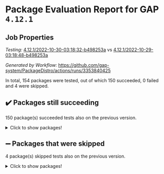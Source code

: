 # Package Evaluation Report for GAP `4.12.1`

## Job Properties

*Testing:* [4.12.1/2022-10-30-03:18:32-b498253a](https://github.com/gap-system/PackageDistro/blob/data/reports/4.12.1/2022-10-30-03:18:32-b498253a) vs [4.12.1/2022-10-29-03:18:48-b498253a](https://github.com/gap-system/PackageDistro/blob/data/reports/4.12.1/2022-10-29-03:18:48-b498253a)

*Generated by Workflow:* https://github.com/gap-system/PackageDistro/actions/runs/3353840425

In total, 154 packages were tested, out of which 150 succeeded, 0 failed and 4 were skipped.

## :heavy_check_mark: Packages still succeeding

150 package(s) succeeded tests also on the previous version.
<details><summary>Click to show packages!</summary>

- 4ti2interface 2022.09-01 [(success)](https://github.com/gap-system/PackageDistro/actions/runs/3353840425/jobs/5557006470)
- ace 5.6.1 [(success)](https://github.com/gap-system/PackageDistro/actions/runs/3353840425/jobs/5557006508)
- aclib 1.3.2 [(success)](https://github.com/gap-system/PackageDistro/actions/runs/3353840425/jobs/5557006546)
- agt 0.3 [(success)](https://github.com/gap-system/PackageDistro/actions/runs/3353840425/jobs/5557006583)
- alnuth 3.2.1 [(success)](https://github.com/gap-system/PackageDistro/actions/runs/3353840425/jobs/5557006613)
- anupq 3.2.6 [(success)](https://github.com/gap-system/PackageDistro/actions/runs/3353840425/jobs/5557006644)
- atlasrep 2.1.6 [(success)](https://github.com/gap-system/PackageDistro/actions/runs/3353840425/jobs/5557006702)
- autodoc 2022.10.20 [(success)](https://github.com/gap-system/PackageDistro/actions/runs/3353840425/jobs/5557006739)
- automata 1.15 [(success)](https://github.com/gap-system/PackageDistro/actions/runs/3353840425/jobs/5557006794)
- automgrp 1.3.2 [(success)](https://github.com/gap-system/PackageDistro/actions/runs/3353840425/jobs/5557006836)
- autpgrp 1.11 [(success)](https://github.com/gap-system/PackageDistro/actions/runs/3353840425/jobs/5557006870)
- cap 2022.10-08 [(success)](https://github.com/gap-system/PackageDistro/actions/runs/3353840425/jobs/5557006909)
- caratinterface 2.3.4 [(success)](https://github.com/gap-system/PackageDistro/actions/runs/3353840425/jobs/5557006945)
- cddinterface 2022.08.11 [(success)](https://github.com/gap-system/PackageDistro/actions/runs/3353840425/jobs/5557006973)
- circle 1.6.5 [(success)](https://github.com/gap-system/PackageDistro/actions/runs/3353840425/jobs/5557006997)
- classicpres 1.22 [(success)](https://github.com/gap-system/PackageDistro/actions/runs/3353840425/jobs/5557007022)
- cohomolo 1.6.10 [(success)](https://github.com/gap-system/PackageDistro/actions/runs/3353840425/jobs/5557007051)
- congruence 1.2.4 [(success)](https://github.com/gap-system/PackageDistro/actions/runs/3353840425/jobs/5557007076)
- corelg 1.56 [(success)](https://github.com/gap-system/PackageDistro/actions/runs/3353840425/jobs/5557007095)
- crime 1.6 [(success)](https://github.com/gap-system/PackageDistro/actions/runs/3353840425/jobs/5557007115)
- crisp 1.4.5 [(success)](https://github.com/gap-system/PackageDistro/actions/runs/3353840425/jobs/5557007138)
- crypting 0.10.3 [(success)](https://github.com/gap-system/PackageDistro/actions/runs/3353840425/jobs/5557007160)
- cryst 4.1.25 [(success)](https://github.com/gap-system/PackageDistro/actions/runs/3353840425/jobs/5557007187)
- crystcat 1.1.10 [(success)](https://github.com/gap-system/PackageDistro/actions/runs/3353840425/jobs/5557007209)
- ctbllib 1.3.4 [(success)](https://github.com/gap-system/PackageDistro/actions/runs/3353840425/jobs/5557007228)
- cubefree 1.19 [(success)](https://github.com/gap-system/PackageDistro/actions/runs/3353840425/jobs/5557007263)
- curlinterface 2.3.1 [(success)](https://github.com/gap-system/PackageDistro/actions/runs/3353840425/jobs/5557007285)
- cvec 2.7.6 [(success)](https://github.com/gap-system/PackageDistro/actions/runs/3353840425/jobs/5557007309)
- datastructures 0.2.7 [(success)](https://github.com/gap-system/PackageDistro/actions/runs/3353840425/jobs/5557007335)
- deepthought 1.0.6 [(success)](https://github.com/gap-system/PackageDistro/actions/runs/3353840425/jobs/5557007356)
- design 1.7 [(success)](https://github.com/gap-system/PackageDistro/actions/runs/3353840425/jobs/5557007374)
- difsets 2.3.1 [(success)](https://github.com/gap-system/PackageDistro/actions/runs/3353840425/jobs/5557007395)
- digraphs 1.6.0 [(success)](https://github.com/gap-system/PackageDistro/actions/runs/3353840425/jobs/5557007421)
- edim 1.3.6 [(success)](https://github.com/gap-system/PackageDistro/actions/runs/3353840425/jobs/5557007446)
- example 4.3.2 [(success)](https://github.com/gap-system/PackageDistro/actions/runs/3353840425/jobs/5557007468)
- examplesforhomalg 2022.10-01 [(success)](https://github.com/gap-system/PackageDistro/actions/runs/3353840425/jobs/5557007507)
- factint 1.6.3 [(success)](https://github.com/gap-system/PackageDistro/actions/runs/3353840425/jobs/5557007543)
- ferret 1.0.9 [(success)](https://github.com/gap-system/PackageDistro/actions/runs/3353840425/jobs/5557007580)
- fga 1.4.0 [(success)](https://github.com/gap-system/PackageDistro/actions/runs/3353840425/jobs/5557007617)
- fining 1.5.1 [(success)](https://github.com/gap-system/PackageDistro/actions/runs/3353840425/jobs/5557007650)
- float 1.0.3 [(success)](https://github.com/gap-system/PackageDistro/actions/runs/3353840425/jobs/5557007673)
- format 1.4.3 [(success)](https://github.com/gap-system/PackageDistro/actions/runs/3353840425/jobs/5557007705)
- forms 1.2.9 [(success)](https://github.com/gap-system/PackageDistro/actions/runs/3353840425/jobs/5557007730)
- fplsa 1.2.5 [(success)](https://github.com/gap-system/PackageDistro/actions/runs/3353840425/jobs/5557007757)
- fr 2.4.11 [(success)](https://github.com/gap-system/PackageDistro/actions/runs/3353840425/jobs/5557007777)
- francy 1.2.5 [(success)](https://github.com/gap-system/PackageDistro/actions/runs/3353840425/jobs/5557007812)
- fwtree 1.3 [(success)](https://github.com/gap-system/PackageDistro/actions/runs/3353840425/jobs/5557007835)
- gapdoc 1.6.6 [(success)](https://github.com/gap-system/PackageDistro/actions/runs/3353840425/jobs/5557007865)
- gauss 2022.10-01 [(success)](https://github.com/gap-system/PackageDistro/actions/runs/3353840425/jobs/5557007894)
- gaussforhomalg 2022.08-03 [(success)](https://github.com/gap-system/PackageDistro/actions/runs/3353840425/jobs/5557007913)
- gbnp 1.0.5 [(success)](https://github.com/gap-system/PackageDistro/actions/runs/3353840425/jobs/5557007936)
- generalizedmorphismsforcap 2022.09-01 [(success)](https://github.com/gap-system/PackageDistro/actions/runs/3353840425/jobs/5557007954)
- genss 1.6.8 [(success)](https://github.com/gap-system/PackageDistro/actions/runs/3353840425/jobs/5557007968)
- gradedmodules 2022.09-02 [(success)](https://github.com/gap-system/PackageDistro/actions/runs/3353840425/jobs/5557007985)
- gradedringforhomalg 2022.10-01 [(success)](https://github.com/gap-system/PackageDistro/actions/runs/3353840425/jobs/5557007998)
- grape 4.8.5 [(success)](https://github.com/gap-system/PackageDistro/actions/runs/3353840425/jobs/5557008013)
- groupoids 1.71 [(success)](https://github.com/gap-system/PackageDistro/actions/runs/3353840425/jobs/5557008026)
- grpconst 2.6.2 [(success)](https://github.com/gap-system/PackageDistro/actions/runs/3353840425/jobs/5557008042)
- guarana 0.96.3 [(success)](https://github.com/gap-system/PackageDistro/actions/runs/3353840425/jobs/5557008058)
- guava 3.17 [(success)](https://github.com/gap-system/PackageDistro/actions/runs/3353840425/jobs/5557008073)
- hap 1.47 [(success)](https://github.com/gap-system/PackageDistro/actions/runs/3353840425/jobs/5557008088)
- hapcryst 0.1.15 [(success)](https://github.com/gap-system/PackageDistro/actions/runs/3353840425/jobs/5557008104)
- hecke 1.5.3 [(success)](https://github.com/gap-system/PackageDistro/actions/runs/3353840425/jobs/5557008119)
- help 3.5 [(success)](https://github.com/gap-system/PackageDistro/actions/runs/3353840425/jobs/5557008141)
- homalg 2022.08-04 [(success)](https://github.com/gap-system/PackageDistro/actions/runs/3353840425/jobs/5557008155)
- homalgtocas 2022.10-01 [(success)](https://github.com/gap-system/PackageDistro/actions/runs/3353840425/jobs/5557008169)
- idrel 2.44 [(success)](https://github.com/gap-system/PackageDistro/actions/runs/3353840425/jobs/5557008184)
- images 1.3.1 [(success)](https://github.com/gap-system/PackageDistro/actions/runs/3353840425/jobs/5557008212)
- intpic 0.3.0 [(success)](https://github.com/gap-system/PackageDistro/actions/runs/3353840425/jobs/5557008234)
- io 4.8.0 [(success)](https://github.com/gap-system/PackageDistro/actions/runs/3353840425/jobs/5557008254)
- io_forhomalg 2022.09-01 [(success)](https://github.com/gap-system/PackageDistro/actions/runs/3353840425/jobs/5557008272)
- irredsol 1.4.3 [(success)](https://github.com/gap-system/PackageDistro/actions/runs/3353840425/jobs/5557008299)
- json 2.1.1 [(success)](https://github.com/gap-system/PackageDistro/actions/runs/3353840425/jobs/5557008325)
- jupyterkernel 1.4.1 [(success)](https://github.com/gap-system/PackageDistro/actions/runs/3353840425/jobs/5557008343)
- jupyterviz 1.5.6 [(success)](https://github.com/gap-system/PackageDistro/actions/runs/3353840425/jobs/5557008358)
- kan 1.34 [(success)](https://github.com/gap-system/PackageDistro/actions/runs/3353840425/jobs/5557008372)
- kbmag 1.5.10 [(success)](https://github.com/gap-system/PackageDistro/actions/runs/3353840425/jobs/5557008390)
- laguna 3.9.5 [(success)](https://github.com/gap-system/PackageDistro/actions/runs/3353840425/jobs/5557008424)
- liealgdb 2.2.1 [(success)](https://github.com/gap-system/PackageDistro/actions/runs/3353840425/jobs/5557008445)
- liepring 2.8 [(success)](https://github.com/gap-system/PackageDistro/actions/runs/3353840425/jobs/5557008468)
- liering 2.4.2 [(success)](https://github.com/gap-system/PackageDistro/actions/runs/3353840425/jobs/5557008487)
- linearalgebraforcap 2022.10-04 [(success)](https://github.com/gap-system/PackageDistro/actions/runs/3353840425/jobs/5557008503)
- localizeringforhomalg 2022.09-01 [(success)](https://github.com/gap-system/PackageDistro/actions/runs/3353840425/jobs/5557008534)
- loops 3.4.2 [(success)](https://github.com/gap-system/PackageDistro/actions/runs/3353840425/jobs/5557008564)
- lpres 1.0.3 [(success)](https://github.com/gap-system/PackageDistro/actions/runs/3353840425/jobs/5557008601)
- majoranaalgebras 1.5 [(success)](https://github.com/gap-system/PackageDistro/actions/runs/3353840425/jobs/5557008652)
- mapclass 1.4.6 [(success)](https://github.com/gap-system/PackageDistro/actions/runs/3353840425/jobs/5557008695)
- matgrp 0.70 [(success)](https://github.com/gap-system/PackageDistro/actions/runs/3353840425/jobs/5557008739)
- matricesforhomalg 2022.10-06 [(success)](https://github.com/gap-system/PackageDistro/actions/runs/3353840425/jobs/5557008796)
- modisom 2.5.3 [(success)](https://github.com/gap-system/PackageDistro/actions/runs/3353840425/jobs/5557008835)
- modulepresentationsforcap 2022.10-04 [(success)](https://github.com/gap-system/PackageDistro/actions/runs/3353840425/jobs/5557008872)
- modules 2022.09-01 [(success)](https://github.com/gap-system/PackageDistro/actions/runs/3353840425/jobs/5557008909)
- monoidalcategories 2022.10-01 [(success)](https://github.com/gap-system/PackageDistro/actions/runs/3353840425/jobs/5557008941)
- nconvex 2022.09-01 [(success)](https://github.com/gap-system/PackageDistro/actions/runs/3353840425/jobs/5557008981)
- nilmat 1.4.2 [(success)](https://github.com/gap-system/PackageDistro/actions/runs/3353840425/jobs/5557009028)
- nock 1.5 [(success)](https://github.com/gap-system/PackageDistro/actions/runs/3353840425/jobs/5557009073)
- normalizinterface 1.3.4 [(success)](https://github.com/gap-system/PackageDistro/actions/runs/3353840425/jobs/5557009101)
- nq 2.5.9 [(success)](https://github.com/gap-system/PackageDistro/actions/runs/3353840425/jobs/5557009120)
- numericalsgps 1.3.1 [(success)](https://github.com/gap-system/PackageDistro/actions/runs/3353840425/jobs/5557009147)
- openmath 11.5.1 [(success)](https://github.com/gap-system/PackageDistro/actions/runs/3353840425/jobs/5557009167)
- orb 4.9.0 [(success)](https://github.com/gap-system/PackageDistro/actions/runs/3353840425/jobs/5557009185)
- packagemanager 1.3.2 [(success)](https://github.com/gap-system/PackageDistro/actions/runs/3353840425/jobs/5557009209)
- patternclass 2.4.3 [(success)](https://github.com/gap-system/PackageDistro/actions/runs/3353840425/jobs/5557009235)
- permut 2.0.4 [(success)](https://github.com/gap-system/PackageDistro/actions/runs/3353840425/jobs/5557009259)
- polenta 1.3.10 [(success)](https://github.com/gap-system/PackageDistro/actions/runs/3353840425/jobs/5557009290)
- polymaking 0.8.6 [(success)](https://github.com/gap-system/PackageDistro/actions/runs/3353840425/jobs/5557009322)
- primgrp 3.4.2 [(success)](https://github.com/gap-system/PackageDistro/actions/runs/3353840425/jobs/5557009364)
- profiling 2.5.1 [(success)](https://github.com/gap-system/PackageDistro/actions/runs/3353840425/jobs/5557009388)
- qpa 1.34 [(success)](https://github.com/gap-system/PackageDistro/actions/runs/3353840425/jobs/5557009417)
- quagroup 1.8.3 [(success)](https://github.com/gap-system/PackageDistro/actions/runs/3353840425/jobs/5557009449)
- radiroot 2.9 [(success)](https://github.com/gap-system/PackageDistro/actions/runs/3353840425/jobs/5557009476)
- rcwa 4.7.0 [(success)](https://github.com/gap-system/PackageDistro/actions/runs/3353840425/jobs/5557009512)
- rds 1.8 [(success)](https://github.com/gap-system/PackageDistro/actions/runs/3353840425/jobs/5557009545)
- recog 1.4.2 [(success)](https://github.com/gap-system/PackageDistro/actions/runs/3353840425/jobs/5557009585)
- repndecomp 1.2.1 [(success)](https://github.com/gap-system/PackageDistro/actions/runs/3353840425/jobs/5557009621)
- repsn 3.1.0 [(success)](https://github.com/gap-system/PackageDistro/actions/runs/3353840425/jobs/5557009650)
- resclasses 4.7.3 [(success)](https://github.com/gap-system/PackageDistro/actions/runs/3353840425/jobs/5557009675)
- ringsforhomalg 2022.10-02 [(success)](https://github.com/gap-system/PackageDistro/actions/runs/3353840425/jobs/5557009711)
- sco 2022.09-01 [(success)](https://github.com/gap-system/PackageDistro/actions/runs/3353840425/jobs/5557009738)
- scscp 2.3.1 [(success)](https://github.com/gap-system/PackageDistro/actions/runs/3353840425/jobs/5557009773)
- semigroups 5.0.2 [(success)](https://github.com/gap-system/PackageDistro/actions/runs/3353840425/jobs/5557009812)
- sglppow 2.2 [(success)](https://github.com/gap-system/PackageDistro/actions/runs/3353840425/jobs/5557009843)
- sgpviz 0.999.5 [(success)](https://github.com/gap-system/PackageDistro/actions/runs/3353840425/jobs/5557009871)
- simpcomp 2.1.14 [(success)](https://github.com/gap-system/PackageDistro/actions/runs/3353840425/jobs/5557009901)
- singular 2022.09.23 [(success)](https://github.com/gap-system/PackageDistro/actions/runs/3353840425/jobs/5557009929)
- sla 1.5.3 [(success)](https://github.com/gap-system/PackageDistro/actions/runs/3353840425/jobs/5557009965)
- smallgrp 1.5 [(success)](https://github.com/gap-system/PackageDistro/actions/runs/3353840425/jobs/5557009996)
- smallsemi 0.6.13 [(success)](https://github.com/gap-system/PackageDistro/actions/runs/3353840425/jobs/5557010023)
- sonata 2.9.5 [(success)](https://github.com/gap-system/PackageDistro/actions/runs/3353840425/jobs/5557010050)
- sophus 1.27 [(success)](https://github.com/gap-system/PackageDistro/actions/runs/3353840425/jobs/5557010072)
- spinsym 1.5.2 [(success)](https://github.com/gap-system/PackageDistro/actions/runs/3353840425/jobs/5557010098)
- standardff 0.9.4 [(success)](https://github.com/gap-system/PackageDistro/actions/runs/3353840425/jobs/5557010123)
- symbcompcc 1.3.2 [(success)](https://github.com/gap-system/PackageDistro/actions/runs/3353840425/jobs/5557010145)
- thelma 1.3 [(success)](https://github.com/gap-system/PackageDistro/actions/runs/3353840425/jobs/5557010167)
- tomlib 1.2.9 [(success)](https://github.com/gap-system/PackageDistro/actions/runs/3353840425/jobs/5557010196)
- toolsforhomalg 2022.09-08 [(success)](https://github.com/gap-system/PackageDistro/actions/runs/3353840425/jobs/5557010218)
- toric 1.9.5 [(success)](https://github.com/gap-system/PackageDistro/actions/runs/3353840425/jobs/5557010238)
- toricvarieties 2022.07.13 [(success)](https://github.com/gap-system/PackageDistro/actions/runs/3353840425/jobs/5557010260)
- transgrp 3.6.3 [(success)](https://github.com/gap-system/PackageDistro/actions/runs/3353840425/jobs/5557010289)
- ugaly 4.0.3 [(success)](https://github.com/gap-system/PackageDistro/actions/runs/3353840425/jobs/5557010301)
- unipot 1.5 [(success)](https://github.com/gap-system/PackageDistro/actions/runs/3353840425/jobs/5557010325)
- unitlib 4.1.0 [(success)](https://github.com/gap-system/PackageDistro/actions/runs/3353840425/jobs/5557010346)
- utils 0.77 [(success)](https://github.com/gap-system/PackageDistro/actions/runs/3353840425/jobs/5557010372)
- uuid 0.7 [(success)](https://github.com/gap-system/PackageDistro/actions/runs/3353840425/jobs/5557010386)
- walrus 0.9991 [(success)](https://github.com/gap-system/PackageDistro/actions/runs/3353840425/jobs/5557010406)
- wedderga 4.10.2 [(success)](https://github.com/gap-system/PackageDistro/actions/runs/3353840425/jobs/5557010431)
- xmod 2.88 [(success)](https://github.com/gap-system/PackageDistro/actions/runs/3353840425/jobs/5557010456)
- xmodalg 1.22 [(success)](https://github.com/gap-system/PackageDistro/actions/runs/3353840425/jobs/5557010476)
- yangbaxter 0.10.1 [(success)](https://github.com/gap-system/PackageDistro/actions/runs/3353840425/jobs/5557010497)
- zeromqinterface 0.14 [(success)](https://github.com/gap-system/PackageDistro/actions/runs/3353840425/jobs/5557010521)
</details>

## :heavy_minus_sign: Packages that were skipped

4 package(s) skipped tests also on the previous version.
<details><summary>Click to show packages!</summary>

- browse 1.8.18 [(skipped)](https://github.com/gap-system/PackageDistro/actions/runs/3353840425/jobs/5556947076)
- itc 1.5.1 [(skipped)](https://github.com/gap-system/PackageDistro/actions/runs/3353840425/jobs/5556947076)
- polycyclic 2.16 [(skipped)](https://github.com/gap-system/PackageDistro/actions/runs/3353840425/jobs/5556947076)
- xgap 4.31 [(skipped)](https://github.com/gap-system/PackageDistro/actions/runs/3353840425/jobs/5556947076)
</details>

